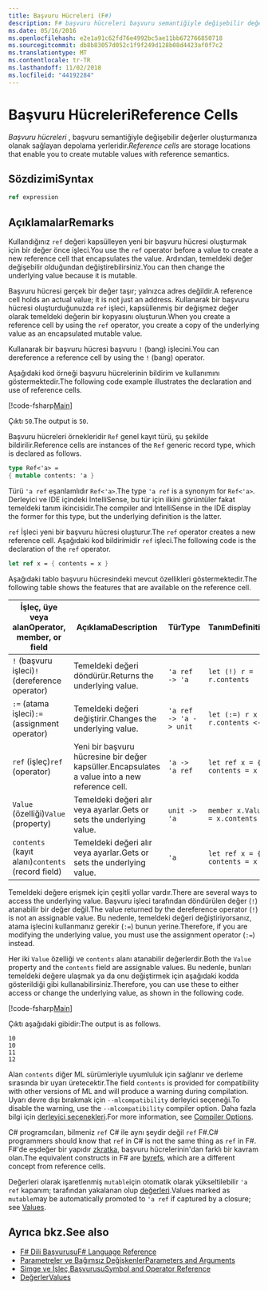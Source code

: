 ```yaml
---
title: Başvuru Hücreleri (F#)
description: F# başvuru hücreleri başvuru semantiğiyle değişebilir değerler oluşturmanıza olanak tanıyan depolama konumları nasıl olduğunu öğrenin.
ms.date: 05/16/2016
ms.openlocfilehash: e2e1a91c62fd76e4992bc5ae11bb672766850718
ms.sourcegitcommit: db8b83057d052c1f9f249d128b08d4423af0f7c2
ms.translationtype: MT
ms.contentlocale: tr-TR
ms.lasthandoff: 11/02/2018
ms.locfileid: "44192284"
---
```

# <a name="reference-cells"></a><span data-ttu-id="d8962-103">Başvuru Hücreleri</span><span class="sxs-lookup"><span data-stu-id="d8962-103">Reference Cells</span></span>

<span data-ttu-id="d8962-104">*Başvuru hücreleri* , başvuru semantiğiyle değişebilir değerler oluşturmanıza olanak sağlayan depolama yerleridir.</span><span class="sxs-lookup"><span data-stu-id="d8962-104">*Reference cells* are storage locations that enable you to create mutable values with reference semantics.</span></span>

## <a name="syntax"></a><span data-ttu-id="d8962-105">Sözdizimi</span><span class="sxs-lookup"><span data-stu-id="d8962-105">Syntax</span></span>

```fsharp
ref expression
```

## <a name="remarks"></a><span data-ttu-id="d8962-106">Açıklamalar</span><span class="sxs-lookup"><span data-stu-id="d8962-106">Remarks</span></span>

<span data-ttu-id="d8962-107">Kullandığınız `ref` değeri kapsülleyen yeni bir başvuru hücresi oluşturmak için bir değer önce işleci.</span><span class="sxs-lookup"><span data-stu-id="d8962-107">You use the `ref` operator before a value to create a new reference cell that encapsulates the value.</span></span> <span data-ttu-id="d8962-108">Ardından, temeldeki değer değişebilir olduğundan değiştirebilirsiniz.</span><span class="sxs-lookup"><span data-stu-id="d8962-108">You can then change the underlying value because it is mutable.</span></span>

<span data-ttu-id="d8962-109">Başvuru hücresi gerçek bir değer taşır; yalnızca adres değildir.</span><span class="sxs-lookup"><span data-stu-id="d8962-109">A reference cell holds an actual value; it is not just an address.</span></span> <span data-ttu-id="d8962-110">Kullanarak bir başvuru hücresi oluşturduğunuzda `ref` işleci, kapsüllenmiş bir değişmez değer olarak temeldeki değerin bir kopyasını oluşturun.</span><span class="sxs-lookup"><span data-stu-id="d8962-110">When you create a reference cell by using the `ref` operator, you create a copy of the underlying value as an encapsulated mutable value.</span></span>

<span data-ttu-id="d8962-111">Kullanarak bir başvuru hücresi başvuru `!` (bang) işlecini.</span><span class="sxs-lookup"><span data-stu-id="d8962-111">You can dereference a reference cell by using the `!` (bang) operator.</span></span>

<span data-ttu-id="d8962-112">Aşağıdaki kod örneği başvuru hücrelerinin bildirim ve kullanımını göstermektedir.</span><span class="sxs-lookup"><span data-stu-id="d8962-112">The following code example illustrates the declaration and use of reference cells.</span></span>

[!code-fsharp[Main](../../../samples/snippets/fsharp/lang-ref-1/snippet2201.fs)]

<span data-ttu-id="d8962-113">Çıktı `50`.</span><span class="sxs-lookup"><span data-stu-id="d8962-113">The output is `50`.</span></span>

<span data-ttu-id="d8962-114">Başvuru hücreleri örnekleridir `Ref` genel kayıt türü, şu şekilde bildirilir.</span><span class="sxs-lookup"><span data-stu-id="d8962-114">Reference cells are instances of the `Ref` generic record type, which is declared as follows.</span></span>

```fsharp
type Ref<'a> =
{ mutable contents: 'a }
```

<span data-ttu-id="d8962-115">Türü `'a ref` eşanlamlıdır `Ref<'a>`.</span><span class="sxs-lookup"><span data-stu-id="d8962-115">The type `'a ref` is a synonym for `Ref<'a>`.</span></span> <span data-ttu-id="d8962-116">Derleyici ve IDE içindeki IntelliSense, bu tür için ilkini görüntüler fakat temeldeki tanım ikincisidir.</span><span class="sxs-lookup"><span data-stu-id="d8962-116">The compiler and IntelliSense in the IDE display the former for this type, but the underlying definition is the latter.</span></span>

<span data-ttu-id="d8962-117">`ref` İşleci yeni bir başvuru hücresi oluşturur.</span><span class="sxs-lookup"><span data-stu-id="d8962-117">The `ref` operator creates a new reference cell.</span></span> <span data-ttu-id="d8962-118">Aşağıdaki kod bildirimidir `ref` işleci.</span><span class="sxs-lookup"><span data-stu-id="d8962-118">The following code is the declaration of the `ref` operator.</span></span>

```fsharp
let ref x = { contents = x }
```

<span data-ttu-id="d8962-119">Aşağıdaki tablo başvuru hücresindeki mevcut özellikleri göstermektedir.</span><span class="sxs-lookup"><span data-stu-id="d8962-119">The following table shows the features that are available on the reference cell.</span></span>

|<span data-ttu-id="d8962-120">İşleç, üye veya alan</span><span class="sxs-lookup"><span data-stu-id="d8962-120">Operator, member, or field</span></span>|<span data-ttu-id="d8962-121">Açıklama</span><span class="sxs-lookup"><span data-stu-id="d8962-121">Description</span></span>|<span data-ttu-id="d8962-122">Tür</span><span class="sxs-lookup"><span data-stu-id="d8962-122">Type</span></span>|<span data-ttu-id="d8962-123">Tanım</span><span class="sxs-lookup"><span data-stu-id="d8962-123">Definition</span></span>|
|--------------------------|-----------|----|----------|
|<span data-ttu-id="d8962-124">`!` (başvuru işleci)</span><span class="sxs-lookup"><span data-stu-id="d8962-124">`!` (dereference operator)</span></span>|<span data-ttu-id="d8962-125">Temeldeki değeri döndürür.</span><span class="sxs-lookup"><span data-stu-id="d8962-125">Returns the underlying value.</span></span>|`'a ref -> 'a`|`let (!) r = r.contents`|
|<span data-ttu-id="d8962-126">`:=` (atama işleci)</span><span class="sxs-lookup"><span data-stu-id="d8962-126">`:=` (assignment operator)</span></span>|<span data-ttu-id="d8962-127">Temeldeki değeri değiştirir.</span><span class="sxs-lookup"><span data-stu-id="d8962-127">Changes the underlying value.</span></span>|`'a ref -> 'a -> unit`|`let (:=) r x = r.contents <- x`|
|<span data-ttu-id="d8962-128">`ref` (işleç)</span><span class="sxs-lookup"><span data-stu-id="d8962-128">`ref` (operator)</span></span>|<span data-ttu-id="d8962-129">Yeni bir başvuru hücresine bir değer kapsüller.</span><span class="sxs-lookup"><span data-stu-id="d8962-129">Encapsulates a value into a new reference cell.</span></span>|`'a -> 'a ref`|`let ref x = { contents = x }`|
|<span data-ttu-id="d8962-130">`Value` (özelliği)</span><span class="sxs-lookup"><span data-stu-id="d8962-130">`Value` (property)</span></span>|<span data-ttu-id="d8962-131">Temeldeki değeri alır veya ayarlar.</span><span class="sxs-lookup"><span data-stu-id="d8962-131">Gets or sets the underlying value.</span></span>|`unit -> 'a`|`member x.Value = x.contents`|
|<span data-ttu-id="d8962-132">`contents` (kayıt alanı)</span><span class="sxs-lookup"><span data-stu-id="d8962-132">`contents` (record field)</span></span>|<span data-ttu-id="d8962-133">Temeldeki değeri alır veya ayarlar.</span><span class="sxs-lookup"><span data-stu-id="d8962-133">Gets or sets the underlying value.</span></span>|`'a`|`let ref x = { contents = x }`|
<span data-ttu-id="d8962-134">Temeldeki değere erişmek için çeşitli yollar vardır.</span><span class="sxs-lookup"><span data-stu-id="d8962-134">There are several ways to access the underlying value.</span></span> <span data-ttu-id="d8962-135">Başvuru işleci tarafından döndürülen değer (`!`) atanabilir bir değer değil.</span><span class="sxs-lookup"><span data-stu-id="d8962-135">The value returned by the dereference operator (`!`) is not an assignable value.</span></span> <span data-ttu-id="d8962-136">Bu nedenle, temeldeki değeri değiştiriyorsanız, atama işlecini kullanmanız gerekir (`:=`) bunun yerine.</span><span class="sxs-lookup"><span data-stu-id="d8962-136">Therefore, if you are modifying the underlying value, you must use the assignment operator (`:=`) instead.</span></span>

<span data-ttu-id="d8962-137">Her iki `Value` özelliği ve `contents` alanı atanabilir değerlerdir.</span><span class="sxs-lookup"><span data-stu-id="d8962-137">Both the `Value` property and the `contents` field are assignable values.</span></span> <span data-ttu-id="d8962-138">Bu nedenle, bunları temeldeki değere ulaşmak ya da onu değiştirmek için aşağıdaki kodda gösterildiği gibi kullanabilirsiniz.</span><span class="sxs-lookup"><span data-stu-id="d8962-138">Therefore, you can use these to either access or change the underlying value, as shown in the following code.</span></span>

[!code-fsharp[Main](../../../samples/snippets/fsharp/lang-ref-1/snippet2203.fs)]

<span data-ttu-id="d8962-139">Çıktı aşağıdaki gibidir:</span><span class="sxs-lookup"><span data-stu-id="d8962-139">The output is as follows.</span></span>

```
10
10
11
12
```

<span data-ttu-id="d8962-140">Alan `contents` diğer ML sürümleriyle uyumluluk için sağlanır ve derleme sırasında bir uyarı üretecektir.</span><span class="sxs-lookup"><span data-stu-id="d8962-140">The field `contents` is provided for compatibility with other versions of ML and will produce a warning during compilation.</span></span> <span data-ttu-id="d8962-141">Uyarı devre dışı bırakmak için `--mlcompatibility` derleyici seçeneği.</span><span class="sxs-lookup"><span data-stu-id="d8962-141">To disable the warning, use the `--mlcompatibility` compiler option.</span></span> <span data-ttu-id="d8962-142">Daha fazla bilgi için [derleyici seçenekleri](compiler-options.md).</span><span class="sxs-lookup"><span data-stu-id="d8962-142">For more information, see [Compiler Options](compiler-options.md).</span></span>

<span data-ttu-id="d8962-143">C# programcıları, bilmeniz `ref` C# ile aynı şeydir değil `ref` F#.</span><span class="sxs-lookup"><span data-stu-id="d8962-143">C# programmers should know that `ref` in C# is not the same thing as `ref` in F#.</span></span> <span data-ttu-id="d8962-144">F#'de eşdeğer bir yapıdır [zkratka](byrefs.md), başvuru hücrelerinin'dan farklı bir kavram olan.</span><span class="sxs-lookup"><span data-stu-id="d8962-144">The equivalent constructs in F# are [byrefs](byrefs.md), which are a different concept from reference cells.</span></span>

<span data-ttu-id="d8962-145">Değerleri olarak işaretlenmiş `mutable`için otomatik olarak yükseltilebilir `'a ref` kapanım; tarafından yakalanan olup [değerleri](values/index.md).</span><span class="sxs-lookup"><span data-stu-id="d8962-145">Values marked as `mutable`may be automatically promoted to `'a ref` if captured by a closure; see [Values](values/index.md).</span></span>

## <a name="see-also"></a><span data-ttu-id="d8962-146">Ayrıca bkz.</span><span class="sxs-lookup"><span data-stu-id="d8962-146">See also</span></span>

- [<span data-ttu-id="d8962-147">F# Dili Başvurusu</span><span class="sxs-lookup"><span data-stu-id="d8962-147">F# Language Reference</span></span>](index.md)
- [<span data-ttu-id="d8962-148">Parametreler ve Bağımsız Değişkenler</span><span class="sxs-lookup"><span data-stu-id="d8962-148">Parameters and Arguments</span></span>](parameters-and-arguments.md)
- [<span data-ttu-id="d8962-149">Simge ve İşleç Başvurusu</span><span class="sxs-lookup"><span data-stu-id="d8962-149">Symbol and Operator Reference</span></span>](symbol-and-operator-reference/index.md)
- [<span data-ttu-id="d8962-150">Değerler</span><span class="sxs-lookup"><span data-stu-id="d8962-150">Values</span></span>](values/index.md)
